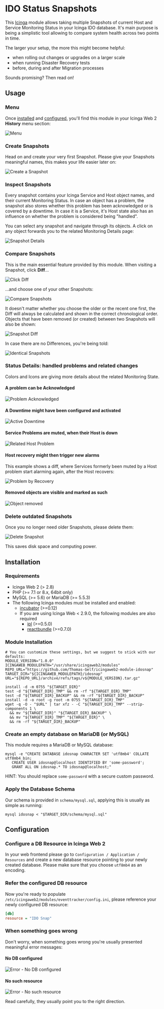 IDO Status Snapshots
====================

This [Icinga](https://icinga.com/) module allows taking multiple Snapshots of
current Host and Service Monitoring Status in your Icinga IDO database. It's
main purpose is being a simplistic tool allowing to compare system health across
two points in time.

The larger your setup, the more this might become helpful:

* when rolling out changes or upgrades on a larger scale
* when running Disaster Recovery tests
* before, during and after Migration processes

Sounds promising? Then read on!

Usage
-----

### Menu

Once [installed](#Installation) and [configured](#Configuration), you'll find
this module in your Icinga Web 2 **History** menu section:

![Menu](doc/screenshot/002-Menu.png)

### Create Snapshots

Head on and create your very first Snapshot. Please give your Snapshots
meaningful names, this makes your life easier later on: 

![Create a Snapshot](doc/screenshot/011-Create_a_Snapshot.png)

### Inspect Snapshots

Every snapshot contains your Icinga Service and Host object names, and their
current Monitoring Status. In case an object has a problem, the snapshot also
stores whether this problem has been acknowledged or is covered by a downtime.
In case it is a Service, it's Host state also has an influence on whether the
problem is considered being "handled".

You can select any snapshot and navigate through its objects. A click on any
object forwards you to the related Monitoring Details page:

![Snapshot Details](doc/screenshot/012-Snapshot-Details.png)

### Compare Snapshots

This is the main essential feature provided by this module. When visiting a
Snapshot, click **Diff**...

![Click Diff](doc/screenshot/021-Click_Diff.png)

...and choose one of your other Snapshots:

![Compare Snapshots](doc/screenshot/022-Compare_Snapshots.png)

It doesn't matter whether you choose the older or the recent one first, the
Diff will always be calculated and shown in the correct chronological order.
Objects that have been removed (or created) between two Snapshots will also
be shown:

![Snapshot Diff](doc/screenshot/023-Snapshot_Diff.png)

In case there are no Differences, you're being told:

![Identical Snapshots](doc/screenshot/024-Identical_Snapshots.png)

### Status Details: handled problems and related changes

Colors and Icons are giving more details about the related Monitoring State.

#### A problem can be Acknowledged

![Problem Acknowledged](doc/screenshot/031-Problem_Acknowledged.png)

#### A Downtime might have been configured and activated

![Active Downtime](doc/screenshot/032-Active_Downtime.png)

#### Service Problems are muted, when their Host is down

![Related Host Problem](doc/screenshot/033-Related_Host_Problem.png)

#### Host recovery might then trigger new alarms

This example shows a diff, where Services formerly been muted by a Host problem
start alarming again, after the Host recovers:

![Problem by Recovery](doc/screenshot/034-Problem_by_recovery.png)

#### Removed objects are visible and marked as such

![Object removed](doc/screenshot/035-Object_removed.png)

### Delete outdated Snapshots

Once you no longer need older Snapshots, please delete them:

![Delete Snapshot](doc/screenshot/071-Delete_Snapshot.png)

This saves disk space and computing power.

Installation
------------

### Requirements

* Icinga Web 2 (&gt; 2.8)
* PHP (&gt;= 7.1 or 8.x, 64bit only)
* MySQL (&gt;= 5.6) or MariaDB (&gt;= 5.5.3)
* The following Icinga modules must be installed and enabled:
    * [incubator](https://github.com/Icinga/icingaweb2-module-incubator) (>=0.12)
    * If you are using Icinga Web &lt; 2.9.0, the following modules are also required
        * [ipl](https://github.com/Icinga/icingaweb2-module-ipl) (>=0.5.0)
        * [reactbundle](https://github.com/Icinga/icingaweb2-module-reactbundle) (>=0.7.0)

### Module Installation

```shell
# You can customize these settings, but we suggest to stick with our defaults:
MODULE_VERSION="1.0.0"
ICINGAWEB_MODULEPATH="/usr/share/icingaweb2/modules"
REPO_URL="https://github.com/Thomas-Gelf/icingaweb2-module-idosnap"
TARGET_DIR="${ICINGAWEB_MODULEPATH}/idosnap"
URL="${REPO_URL}/archive/refs/tags/v${MODULE_VERSION}.tar.gz"

install -d -m 0755 "${TARGET_DIR}"
test -d "${TARGET_DIR}_TMP" && rm -rf "${TARGET_DIR}_TMP"
test -d "${TARGET_DIR}_BACKUP" && rm -rf "${TARGET_DIR}_BACKUP"
install -d -o root -g root -m 0755 "${TARGET_DIR}_TMP"
wget -q -O - "$URL" | tar xfz - -C "${TARGET_DIR}_TMP" --strip-components 1 \
  && mv "${TARGET_DIR}" "${TARGET_DIR}_BACKUP" \
  && mv "${TARGET_DIR}_TMP" "${TARGET_DIR}" \
  && rm -rf "${TARGET_DIR}_BACKUP"
```

### Create an empty database on MariaDB (or MySQL)

This module requires a MariaDB or MySQL database:

    mysql -e "CREATE DATABASE idosnap CHARACTER SET 'utf8mb4' COLLATE utf8mb4_bin;
       CREATE USER idosnap@localhost IDENTIFIED BY 'some-password';
       GRANT ALL ON idosnap.* TO idosnap@localhost;"

HINT: You should replace `some-password` with a secure custom password.

### Apply the Database Schema

Our schema is provided in `schema/mysql.sql`, applying this is usually as simple
as running:

    mysql idosnap < "$TARGET_DIR/schema/mysql.sql"

Configuration
-------------

### Configure a DB Resource in Icinga Web 2

In your web frontend please go to `Configuration / Application / Resources`
and create a new database resource pointing to your newly created database.
Please make sure that you choose `utf8mb4` as an encoding.

### Refer the configured DB resource

Now you're ready to populate `/etc/icingaweb2/modules/eventtracker/config.ini`,
please reference your newly configured DB resource:

```ini
[db]
resource = "IDO Snap"
```

### When something goes wrong

Don't worry, when something goes wrong you're usually presented meaningful
error messages:

#### No DB configured
![Error - No DB configured](doc/screenshot/091-Error_no_db_configured.png)

#### No such resource
![Error - No such resource](doc/screenshot/092-Error_no_such_resource.png)

Read carefully, they usually point you to the right direction.
